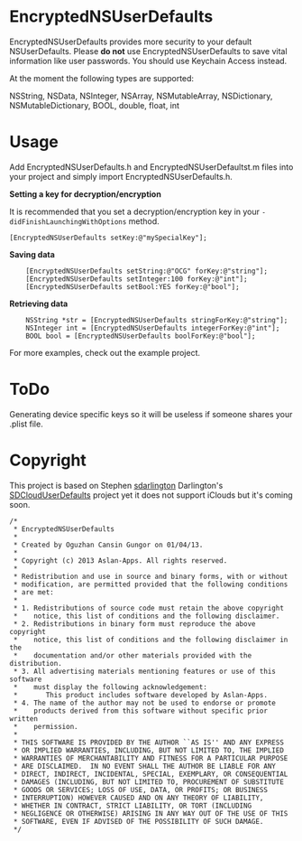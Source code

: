 EncryptedNSUserDefaults
=======================

EncryptedNSUserDefaults provides more security to your default NSUserDefaults. Please **do not** use EncryptedNSUserDefaults to save vital information like user passwords. You should use Keychain Access instead.

At the moment the following types are supported:

NSString, 
NSData,
NSInteger,
NSArray,
NSMutableArray,
NSDictionary,
NSMutableDictionary,
BOOL,
double,
float,
int


Usage
=======================
Add  EncryptedNSUserDefaults.h and  EncryptedNSUserDefaultst.m files into your project and simply import EncryptedNSUserDefaults.h.

**Setting a key for decryption/encryption**
 
 It is recommended that you set a decryption/encryption key in your `-didFinishLaunchingWithOptions` method.
 ```
[EncryptedNSUserDefaults setKey:@"mySpecialKey"];
```

**Saving data**
```
    [EncryptedNSUserDefaults setString:@"OCG" forKey:@"string"];
    [EncryptedNSUserDefaults setInteger:100 forKey:@"int"];
    [EncryptedNSUserDefaults setBool:YES forKey:@"bool"];
```
**Retrieving data**
```
	NSString *str = [EncryptedNSUserDefaults stringForKey:@"string"];
    NSInteger int = [EncryptedNSUserDefaults integerForKey:@"int"];
    BOOL bool = [EncryptedNSUserDefaults boolForKey:@"bool"];
```

For more examples, check out the example project.




ToDo
=======================
Generating device specific keys so it will be useless if someone shares your .plist file.


Copyright
=======================
This project is based on Stephen [sdarlington](https://github.com/sdarlington "sdarlington") Darlington's  [SDCloudUserDefaults](https://github.com/sdarlington/SDCloudUserDefaults "SDCloudUserDefaults") project yet it does not support iClouds but it's coming soon. 

```
/*
 * EncryptedNSUserDefaults
 *
 * Created by Oguzhan Cansin Gungor on 01/04/13.
 *
 * Copyright (c) 2013 Aslan-Apps. All rights reserved.
 *
 * Redistribution and use in source and binary forms, with or without
 * modification, are permitted provided that the following conditions
 * are met:
 *
 * 1. Redistributions of source code must retain the above copyright
 *    notice, this list of conditions and the following disclaimer.
 * 2. Redistributions in binary form must reproduce the above copyright
 *    notice, this list of conditions and the following disclaimer in the
 *    documentation and/or other materials provided with the distribution.
 * 3. All advertising materials mentioning features or use of this software
 *    must display the following acknowledgement:
 *       This product includes software developed by Aslan-Apps.
 * 4. The name of the author may not be used to endorse or promote
 *    products derived from this software without specific prior written
 *    permission.
 *
 * THIS SOFTWARE IS PROVIDED BY THE AUTHOR ``AS IS'' AND ANY EXPRESS
 * OR IMPLIED WARRANTIES, INCLUDING, BUT NOT LIMITED TO, THE IMPLIED
 * WARRANTIES OF MERCHANTABILITY AND FITNESS FOR A PARTICULAR PURPOSE
 * ARE DISCLAIMED.  IN NO EVENT SHALL THE AUTHOR BE LIABLE FOR ANY
 * DIRECT, INDIRECT, INCIDENTAL, SPECIAL, EXEMPLARY, OR CONSEQUENTIAL
 * DAMAGES (INCLUDING, BUT NOT LIMITED TO, PROCUREMENT OF SUBSTITUTE
 * GOODS OR SERVICES; LOSS OF USE, DATA, OR PROFITS; OR BUSINESS
 * INTERRUPTION) HOWEVER CAUSED AND ON ANY THEORY OF LIABILITY,
 * WHETHER IN CONTRACT, STRICT LIABILITY, OR TORT (INCLUDING
 * NEGLIGENCE OR OTHERWISE) ARISING IN ANY WAY OUT OF THE USE OF THIS
 * SOFTWARE, EVEN IF ADVISED OF THE POSSIBILITY OF SUCH DAMAGE.
 */

```